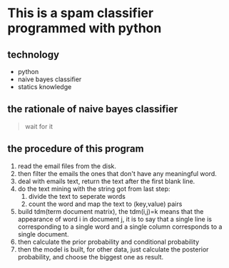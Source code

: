 # This is a spam classifier programmed with python

## technology
- python
- naive bayes classifier
- statics knowledge

## the rationale of naive bayes classifier

>wait for it


## the procedure of this program

1. read the email files from the disk.
2. then filter the emails the ones that don't have any meaningful word.
3. deal with emails text, return the text after the first blank line.
4. do the text mining with the string got from last step:
    1. divide the text to seperate words
    2. count the word and map the text to (key,value) pairs
5. build tdm(term document matrix), the tdm(i,j)=k means that the appearance of word i in document j, it is to say that a single line is corresponding to a single word and a single column corresponds to a single document.
6. then calculate the prior probability and conditional probability
7. then the model is built, for other data, just calculate the posterior probability, and choose the biggest one as result.